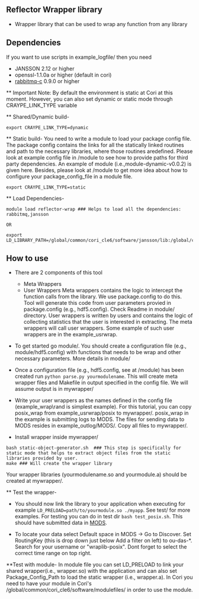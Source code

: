 ## Reflector Wrapper library
* Wrapper library that can be used to wrap any function from any library

## Dependencies

If you want to use scripts in example\_logfile/ then you need

* JANSSON 2.12 or higher
* openssl-1.1.0a or higher (default in cori)
* [rabbitmq-c](https://github.com/alanxz/rabbitmq-c) 0.9.0 or higher 


** Important Note: By default the environment is static at Cori at this moment. However,  you can also set dynamic or static mode through CRAYPE_LINK_TYPE variable

** Shared/Dynamic build-
```
export CRAYPE_LINK_TYPE=dynamic
```

** Static build-
You need to write a module to load your package config file. The package config contains the links for all the statically linked routines and path to the necessary libraries, where those routines aredefined. Please look at example config file in /module to see how to provide paths for third party dependencies. An example of module (i.e.,module-dynamic-v0.0.2) is given here. Besides, please look at /module to get more idea about how to configure your package_config_file in a module file.
```
export CRAYPE_LINK_TYPE=static

```

** Load Dependencies-
```
module load reflector-wrap ### Helps to load all the dependencies: rabbitmq,jansson

OR

export LD_LIBRARY_PATH=/global/common/cori_cle6/software/jansson/lib:/global/common/cori_cle6/software/rabbitmq/0.9.0/lib64:$LD_LIBRARY_PATH 
```  

## How to use
* There are 2 components of this tool
	- Meta Wrappers
	- User Wrappers
Meta wrappers contains the logic to intercept the function calls from the library. We use package.config to do this. Tool will generate this code from user parameters provied in package.config (e.g., hdf5.config). Check Readme in module/ directory. User wrappers is written by users and contains the logic of collecting statistics that the user is interested in extracting. The meta wrappers will call user wrappers. Some example of such user wrappers are in the example_usrwrap. 

* To get started go module/. You should create a configuration file (e.g., module/hdf5.config) with functions that needs to be wrap and other necessary parameters. More details in module/

* Once a configuration file (e.g., hdf5.config, see at /module) has been created run ``python parse.py yourmodulename``. This will create meta wrapper files and Makefile in output specified in the config file. We will assume output is in mywrapper/ 

* Write your user wrappers as the names defined in the config file (example_wrap\rand is simplest example). For this tutorial, you can copy posix_wrap from example_usrwrap/posix to mywrapper/. posix_wrap in the example is submitting logs to MODS. The files for sending data to MODS resides in example_outlog/MODS/. Copy all files to mywrapper/. 

* Install wrapper inside mywrapper/
```
bash static-object-generator.sh  ### This step is specifically for static mode that helps to extract object files from the static libraries provided by user.
make ### Will create the wrapper library
```

Your wrapper libraries (yourmodulename.so and yourmodule.a) should be created at mywrapper/. 

** Test the wrapper-
* You should now link the library to your application when executing for example `LD_PRELOAD=path/to/yourmodule.so ./myapp`. See test/ for more examples. For testing you can do in test dir `bash test_posix.sh`. This should have submitted data in [MODS](https://kb.nersc.gov). 

* To locate your data select Default space in MODS -> Go to Discover. Set RoutingKey (this is drop down just below Add a filter on left) to ou-das-\*. Search for your username or "wraplib-posix". Dont forget to select the correct time range on top right.

**Test with module- In module file you can set LD_PRELOAD to link your shared wrapper(i.e., wrapper.so) with the application  and can also set Package_Config_Path to load the static wrapper (i.e., wrapper.a). In Cori you need to have your module in Cori's /global/common/cori_cle6/software/modulefiles/ in order to use the module.

